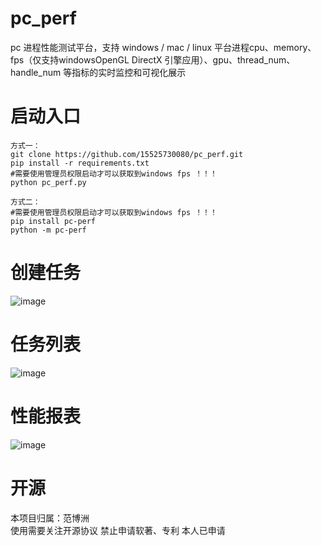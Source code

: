 # pc_perf
pc 进程性能测试平台，支持 windows / mac / linux 平台进程cpu、memory、fps（仅支持windowsOpenGL  DirectX 引擎应用）、gpu、thread_num、handle_num 等指标的实时监控和可视化展示

# 启动入口
    方式一：
    git clone https://github.com/15525730080/pc_perf.git
    pip install -r requirements.txt
    #需要使用管理员权限启动才可以获取到windows fps ！！！
    python pc_perf.py 
    
    方式二：
    #需要使用管理员权限启动才可以获取到windows fps ！！！
    pip install pc-perf
    python -m pc-perf  

    

# 创建任务
![image](https://github.com/15525730080/pc_perf/assets/153100629/91995e83-6fc6-4350-84d1-24704f1bccce)

# 任务列表
![image](https://github.com/15525730080/pc_perf/assets/153100629/10112d4b-3724-4ada-9cb8-df633af302a0)

# 性能报表
![image](https://github.com/15525730080/pc_perf/assets/153100629/2e28527a-6e5d-487c-8753-8d3483c0f108)

# 开源
本项目归属：范博洲  
使用需要关注开源协议
禁止申请软著、专利 本人已申请
